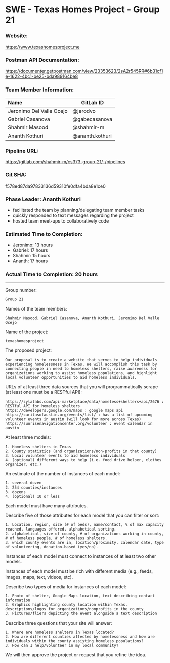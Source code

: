 # SWE - Texas Homes Project - Group 21

### Website:
https://www.texashomesproject.me

### Postman API Documentation:
https://documenter.getpostman.com/view/23353623/2sA2r545RR#6b31cf1e-1622-4bc1-be25-bda989164be8

### Team Member Information:

| Name                     | GitLab ID       |
| :----------------------- | --------------- |
| Jeronimo Del Valle Ocejo | @jerodvo        |
| Gabriel Casanova         | @gabecasanova   |
| Shahmir Masood           | @shahmir-m      |
| Ananth Kothuri           | @ananth.kothuri |

### Pipeline URL:
https://gitlab.com/shahmir-m/cs373-group-21/-/pipelines

### Git SHA:
f578ed87da97833136d59310fe0dfa4bda8e1ce0

### Phase Leader: Ananth Kothuri
 * facilitated the team by planning/delegating team member tasks
 * quickly responded to text messages regarding the project
 * hosted team meet-ups to collaboratively code

### Estimated Time to Completion:
 * Jeronimo: 13 hours
 * Gabriel: 17 hours
 * Shahmir: 15 hours
 * Ananth: 17 hours

### Actual Time to Completion: 20 hours

---

Group number:

    Group 21

Names of the team members:

    Shahmir Masood, Gabriel Casanova, Ananth Kothuri, Jeronimo Del Valle Ocejo

Name of the project:

    texashomesproject

The proposed project:

    Our proposal is to create a website that serves to help individuals experiencing homelessness in Texas. We will accomplish this task by connecting people in need to homeless shelters, raise awareness for organizations working to assist homeless populations, and highlight local volunteer opportunities to aid homeless individuals.

URLs of at least three data sources that you will programmatically scrape (at least one must be a RESTful API):

    https://zylalabs.com/api-marketplace/data/homeless+shelters+api/2676 : RESTful API for homeless shelters
    https://developers.google.com/maps : google maps api
    https://caritasofaustin.org/events/list/ : has a list of upcoming volunteer events in austin (will look for more across Texas)
    https://sunrisenavigationcenter.org/volunteer : event calendar in austin

At least three models:

    1. Homeless shelters in Texas
    2. County statistics (and organizations/non-profits in that county)
    3. Local volunteer events to aid homeless individuals
    4. (optional) different ways to help (i.e. food drive helper, clothes organizer, etc.)

An estimate of the number of instances of each model:

    1. several dozen
    2. 254 counties/instances
    3. dozens
    4. (optional) 10 or less

Each model must have many attributes.

Describe five of those attributes for each model that you can filter or sort:

    1. Location, region, size (# of beds), name/contact, % of max capacity reached, languages offered, alphabetical sorting.
    2. alphabetical, size of county, # of organizations working in county, # of homeless people, # of homeless shelters.
    3. which county events are in, location/proximity, calendar date, type of volunteering, donation-based (yes/no).

Instances of each model must connect to instances of at least two other models.

Instances of each model must be rich with different media (e.g., feeds, images, maps, text, videos, etc).

Describe two types of media for instances of each model:

    1. Photo of shelter, Google Maps location, text describing contact information
    2. Graphics highlighting county location within Texas, descriptions/logos for organizations/nonprofits in the county
    3. Pictures/fliers depicting the event alongside a text description

Describe three questions that your site will answer:

    1. Where are homeless shelters in Texas located?
    2. How are different counties affected by homelessness and how are individuals within the county assisting homeless populations?
    3. How can I help/volunteer in my local community?

We will then approve the project or request that you refine the idea.
